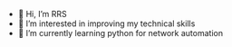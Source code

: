 - 👋 Hi, I’m RRS
- 👀 I’m interested in improving my technical skills
- 🌱 I’m currently learning python for network automation

<!---
rrsawant07/rrsawant07 is a ✨ special ✨ repository because its `README.md` (this file) appears on your GitHub profile.
You can click the Preview link to take a look at your changes.
--->

